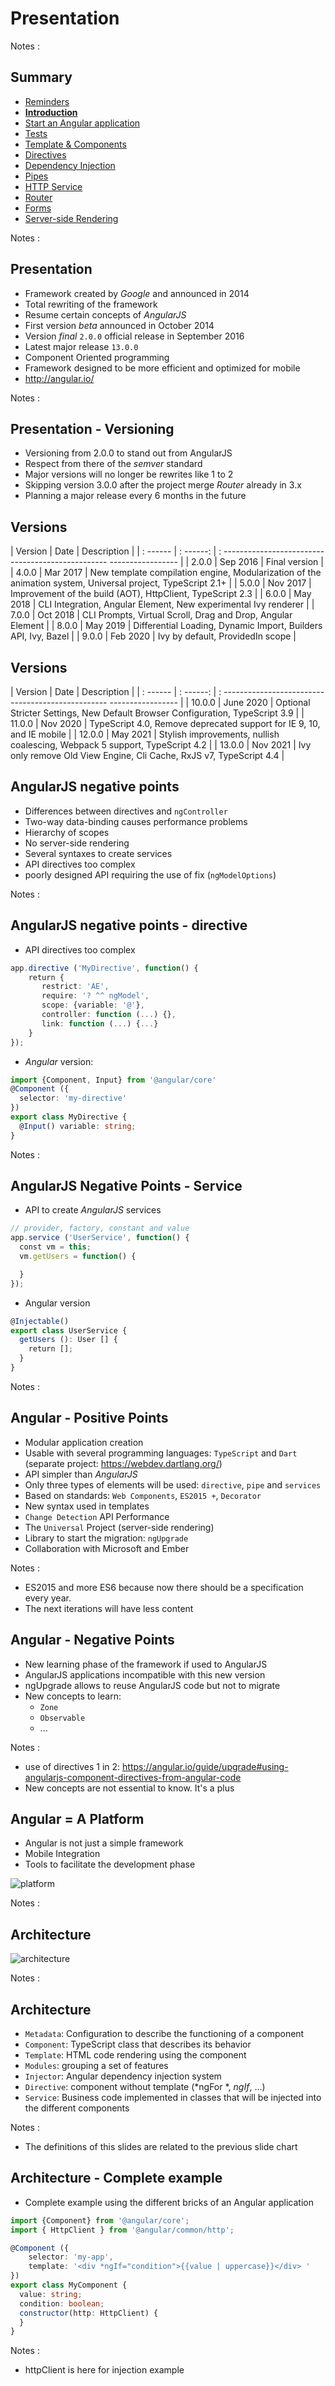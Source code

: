 # Presentation

<!-- .slide: class="page-title" -->

Notes :



## Summary

<!-- .slide: class="toc" -->

- [Reminders](#/1)
- **[Introduction](#/2)**
- [Start an Angular application](#/3)
- [Tests](#/4)
- [Template & Components](#/5)
- [Directives](#/6)
- [Dependency Injection](#/7)
- [Pipes](#/8)
- [HTTP Service](#/9)
- [Router](#/10)
- [Forms](#/11)
- [Server-side Rendering](#/12)

Notes :



## Presentation

- Framework created by *Google* and announced in 2014
- Total rewriting of the framework
- Resume certain concepts of *AngularJS*
- First version *beta* announced in October 2014
- Version *final* `2.0.0` official release in September 2016
- Latest major release `13.0.0`
- Component Oriented programming
- Framework designed to be more efficient and optimized for mobile
- http://angular.io/

Notes :



## Presentation - Versioning

- Versioning from 2.0.0 to stand out from AngularJS
- Respect from there of the *semver* standard
- Major versions will no longer be rewrites like 1 to 2
- Skipping version 3.0.0 after the project merge *Router* already in 3.x
- Planning a major release every 6 months in the future



## Versions

| Version | Date | Description |
| : ------ | : ------: | : ------------------------------------------------- ----------------- |
| 2.0.0 | Sep 2016 | Final version |
| 4.0.0 | Mar 2017 | New template compilation engine, Modularization of the animation system, Universal project, TypeScript 2.1+ |
| 5.0.0 | Nov 2017 | Improvement of the build (AOT), HttpClient, TypeScript 2.3 |
| 6.0.0 | May 2018 | CLI Integration, Angular Element, New experimental Ivy renderer |
| 7.0.0 | Oct 2018 | CLI Prompts, Virtual Scroll, Drag and Drop, Angular Element |
| 8.0.0 | May 2019 | Differential Loading, Dynamic Import, Builders API, Ivy, Bazel |
| 9.0.0 | Feb 2020 | Ivy by default, ProvidedIn scope |



## Versions

| Version | Date | Description |
| : ------ | : ------: | : ------------------------------------------------- ----------------- |
| 10.0.0 | June 2020 | Optional Stricter Settings, New Default Browser Configuration, TypeScript 3.9 |
| 11.0.0 | Nov 2020 | TypeScript 4.0, Remove deprecated support for IE 9, 10, and IE mobile |
| 12.0.0 | May 2021 | Stylish improvements, nullish coalescing, Webpack 5 support, TypeScript 4.2 |
| 13.0.0 | Nov 2021 | Ivy only remove Old View Engine, Cli Cache, RxJS v7, TypeScript 4.4 |


## AngularJS negative points

- Differences between directives and `ngController`
- Two-way data-binding causes performance problems
- Hierarchy of scopes
- No server-side rendering
- Several syntaxes to create services
- API directives too complex
- poorly designed API requiring the use of fix (`ngModelOptions`)

Notes :



## AngularJS negative points - directive

- API directives too complex

```typescript
app.directive ('MyDirective', function() {
    return {
       restrict: 'AE',
       require: '? ^^ ngModel',
       scope: {variable: '@'},
       controller: function (...) {},
       link: function (...) {...}
    }
});
```

- *Angular* version:

```typescript
import {Component, Input} from '@angular/core'
@Component ({
  selector: 'my-directive'
})
export class MyDirective {
  @Input() variable: string;
}
```

Notes :



## AngularJS Negative Points - Service

- API to create *AngularJS* services

```typescript
// provider, factory, constant and value
app.service ('UserService', function() {
  const vm = this;
  vm.getUsers = function() {

  }
});
```

- Angular version

```typescript
@Injectable()
export class UserService {
  getUsers (): User [] {
    return [];
  }
}
```
Notes :



## Angular - Positive Points

- Modular application creation
- Usable with several programming languages: `TypeScript` and `Dart` (separate project: https://webdev.dartlang.org/)
- API simpler than *AngularJS*
- Only three types of elements will be used: `directive`, `pipe` and `services`
- Based on standards: `Web Components`, `ES2015 +`, `Decorator`
- New syntax used in templates
- `Change Detection` API Performance
- The `Universal` Project (server-side rendering)
- Library to start the migration: `ngUpgrade`
- Collaboration with Microsoft and Ember

Notes :
- ES2015 and more ES6 because now there should be a specification every year.
- The next iterations will have less content



## Angular - Negative Points

- New learning phase of the framework if used to AngularJS
- AngularJS applications incompatible with this new version
- ngUpgrade allows to reuse AngularJS code but not to migrate
- New concepts to learn:
  - `Zone`
  - `Observable`
  - ...

Notes :
- use of directives 1 in 2: https://angular.io/guide/upgrade#using-angularjs-component-directives-from-angular-code
- New concepts are not essential to know. It's a plus



## Angular = A Platform

- Angular is not just a simple framework
- Mobile Integration
- Tools to facilitate the development phase

![platform](resources/platform.png "platform")

Notes :



## Architecture

![architecture](resources/overview2.png "architecture")

Notes :



## Architecture

- `Metadata`: Configuration to describe the functioning of a component
- `Component`: TypeScript class that describes its behavior
- `Template`: HTML code rendering using the component
- `Modules`: grouping a set of features
- `Injector`: Angular dependency injection system
- `Directive`: component without template (*ngFor *, *ngIf*, ...)
- `Service`: Business code implemented in classes that will be injected into the different components

Notes :
- The definitions of this slides are related to the previous slide chart



## Architecture - Complete example

- Complete example using the different bricks of an Angular application

```typescript
import {Component} from '@angular/core';
import { HttpClient } from '@angular/common/http';

@Component ({
    selector: 'my-app',
    template: '<div *ngIf="condition">{{value | uppercase}}</div> '
})
export class MyComponent {
  value: string;
  condition: boolean;
  constructor(http: HttpClient) {
  }
}
```

Notes :
- httpClient is here for injection example
